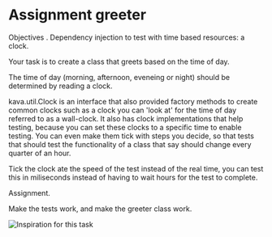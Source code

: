 # Assignment greeter

Objectives
. Dependency injection to test with time based resources: a clock.

Your task is to create a class that greets based on the time of day.

The time of day (morning, afternoon, eveneing or night) should be determined 
by reading a clock.

kava.util.Clock is an interface that also provided factory methods to create 
common clocks such as a clock you can 'look at' for the time of day referred 
to as a wall-clock. It also has clock implementations that help testing, because
you can set these clocks to a specific time to enable testing.
You can even make them tick with steps you decide, so that tests that should
test the functionality of a class that say should change every quarter of an hour.

Tick the clock ate the speed of the test instead of the real time, you can test this
in miliseconds instead of having to wait hours for the test to complete.

 Assignment.

Make the tests work, and make the greeter class work.


![Inspiration for this task](clockpostcard.png)
